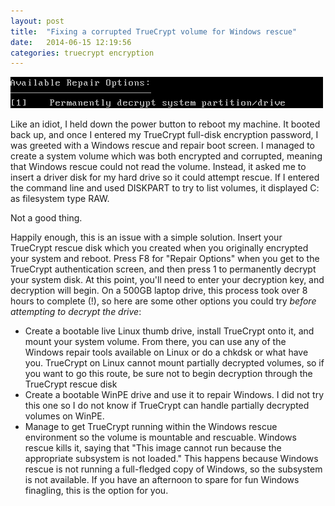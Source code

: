 ```yaml
---
layout: post
title:  "Fixing a corrupted TrueCrypt volume for Windows rescue"
date:   2014-06-15 12:19:56
categories: truecrypt encryption
---
```


![TrueCrypt rescue disk screenshot.](/images/truecrypt.png)

Like an idiot, I held down the power button to reboot my machine. It booted back up, and once I entered my TrueCrypt full-disk encryption password, I was greeted with a Windows rescue and repair boot screen. I managed to create a system volume which was both encrypted and corrupted, meaning that Windows rescue could not read the volume. Instead, it asked me to insert a driver disk for my hard drive so it could attempt rescue. If I entered the command line and used DISKPART to try to list volumes, it displayed C: as filesystem type RAW.

Not a good thing.

Happily enough, this is an issue with a simple solution. Insert your TrueCrypt rescue disk which you created when you originally encrypted your system and reboot. Press F8 for "Repair Options" when you get to the TrueCrypt authentication screen, and then press 1 to permanently decrypt your system disk. At this point, you'll need to enter your decryption key, and decryption will begin. On a 500GB laptop drive, this process took over 8 hours to complete (!), so here are some other options you could try *before attempting to decrypt the drive*:

 + Create a bootable live Linux thumb drive, install TrueCrypt onto it, and mount your system volume. From there, you can use any of the Windows repair tools available on Linux or do a chkdsk or what have you. TrueCrypt on Linux cannot mount partially decrypted volumes, so if you want to go this route, be sure not to begin decryption through the TrueCrypt rescue disk
 + Create a bootable WinPE drive and use it to repair Windows. I did not try this one so I do not know if TrueCrypt can handle partially decrypted volumes on WinPE.
 + Manage to get TrueCrypt running within the Windows rescue environment so the volume is mountable and rescuable. Windows rescue kills it, saying that "This image cannot run because the appropriate subsystem is not loaded." This happens because Windows rescue is not running a full-fledged copy of Windows, so the subsystem is not available. If you have an afternoon to spare for fun Windows finagling, this is the option for you.